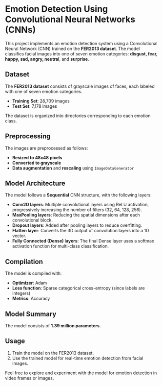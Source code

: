 
# Emotion Detection Using Convolutional Neural Networks (CNNs)

This project implements an emotion detection system using a Convolutional Neural Network (CNN) trained on the **FER2013 dataset**. The model classifies facial images into one of seven emotion categories: **disgust, fear, happy, sad, angry, neutral**, and **surprise**.

## Dataset
The **FER2013 dataset** consists of grayscale images of faces, each labeled with one of seven emotion categories. 

- **Training Set**: 28,709 images
- **Test Set**: 7,178 images

The dataset is organized into directories corresponding to each emotion class.

## Preprocessing
The images are preprocessed as follows:
- **Resized to 48x48 pixels**
- **Converted to grayscale**
- **Data augmentation** and **rescaling** using `ImageDataGenerator`

## Model Architecture
The model follows a **Sequential** CNN structure, with the following layers:
- **Conv2D layers**: Multiple convolutional layers using ReLU activation, progressively increasing the number of filters (32, 64, 128, 256).
- **MaxPooling layers**: Reducing the spatial dimensions after each convolutional block.
- **Dropout layers**: Added after pooling layers to reduce overfitting.
- **Flatten layer**: Converts the 3D output of convolution layers into a 1D vector.
- **Fully Connected (Dense) layers**: The final Dense layer uses a softmax activation function for multi-class classification.

## Compilation
The model is compiled with:
- **Optimizer**: Adam
- **Loss function**: Sparse categorical cross-entropy (since labels are integers)
- **Metrics**: Accuracy

## Model Summary
The model consists of **1.39 million parameters**.

## Usage
1. Train the model on the FER2013 dataset.
2. Use the trained model for real-time emotion detection from facial images.

Feel free to explore and experiment with the model for emotion detection in video frames or images.




